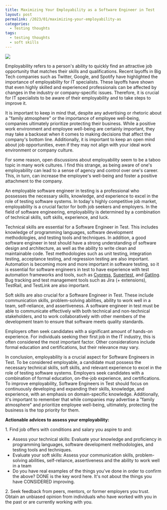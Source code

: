 ```yaml
---
title: Maximizing Your Employability as a Software Engineer in Test
layout: post
permalink: /2023/01/maximizing-your-employability-as
categories:
  - Testing thoughts
tags:
  - testing thoughts
  - soft skills 
---
```


![](/images/blog/photo-1459499362902-55a20553e082.webp)

Employability refers to a person's ability to quickly find an attractive job opportunity that matches their skills and qualifications. Recent layoffs in Big Tech companies such as Twitter, Google, and Spotify have highlighted the importance of employability for IT specialists. These layoffs have shown that even highly skilled and experienced professionals can be affected by changes in the industry or company-specific issues. Therefore, it is crucial for IT specialists to be aware of their employability and to take steps to improve it.

It is important to keep in mind that, despite any advertising or rhetoric about a "family atmosphere" or the importance of employee well-being, companies ultimately prioritize protecting their business. While a positive work environment and employee well-being are certainly important, they may take a backseat when it comes to making decisions that affect the company's bottom line. Additionally, it is important to keep an open mind about job opportunities, even if they may not align with your ideal work environment or company culture.

For some reason, open discussions about employability seem to be a taboo topic in many work cultures. I find this strange, as being aware of one's employability can lead to a sense of agency and control over one's career. This, in turn, can increase the employee's well-being and foster a positive attachment to the company.

An employable software engineer in testing is a professional who possesses the necessary skills, knowledge, and experience to excel in the role of testing software systems. In today's highly competitive job market, employability is a crucial factor for both job seekers and employers. In the field of software engineering, employability is determined by a combination of technical skills, soft skills, experience, and luck.

Technical skills are essential for a Software Engineer in Test. This includes knowledge of programming languages, software development methodologies, and testing tools and techniques. In addition, a good software engineer in test should have a strong understanding of software design and architecture, as well as the ability to write clean and maintainable code. Test methodologies such as unit testing, integration testing, acceptance testing, and regression testing are also important. Automation is becoming more and more important in software testing, so it is essential for software engineers in test to have experience with test automation frameworks and tools, such as [Cypress](https://www.cantest.it/cypress), [Supertest](https://www.awesome-testing.com/2023/01/superest-api-testing-library.html), and [Gatling](https://www.awesome-testing.com/2023/01/maximizing-performance-with-gatling.html). Bug tracking and test management tools such as Jira (+ extensions), TestRail, and TestLink are also important.

Soft skills are also crucial for a Software Engineer in Test. These include communication skills, problem-solving abilities, ability to work well in a team, self-reliance, and assertiveness. A software engineer in test must be able to communicate effectively with both technical and non-technical stakeholders, and to work collaboratively with other members of the development team to ensure that software meets quality standards.

Employers often seek candidates with a significant amount of hands-on experience. For individuals seeking their first job in the IT industry, this is often considered the most important factor. Other considerations include formal education and certifications, but their relevance may vary.

In conclusion, employability is a crucial aspect for Software Engineers in Test. To be considered employable, a candidate must possess the necessary technical skills, soft skills, and relevant experience to excel in the role of testing software systems. Employers seek candidates with a combination of formal education, on-the-job experience, and certifications. To improve employability, Software Engineers in Test should focus on continuously developing and expanding their skills, knowledge, and experience, with an emphasis on domain-specific knowledge. Additionally, it's important to remember that while companies may advertise a "family atmosphere" and prioritize employee well-being, ultimately, protecting the business is the top priority for them.

**Actionable advices to assess your employability:**

1\. Find job offers with conditions and salary you aspire to and:

* Assess your technical skills: Evaluate your knowledge and proficiency in programming languages, software development methodologies, and testing tools and techniques.
* Evaluate your soft skills: Assess your communication skills, problem-solving abilities, self-reliance, assertiveness and the ability to work well in a team
* Do you have real examples of the things you've done in order to confirm the above? DONE is the key word here. It's not about the things you have CONSIDERED improving.

2\. Seek feedback from peers, mentors, or former employers you trust. Obtain an unbiased opinion from individuals who have worked with you in the past or are currently working with you.

